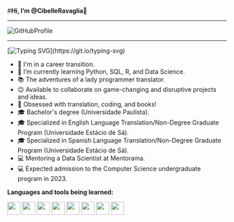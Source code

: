 #**Hi, I’m @CibelleRavaglia**👋

___

![GitHubProfile](https://user-images.githubusercontent.com/111368613/185630657-c2dc6e58-7ecb-4a0a-8794-2aaeb1f82cea.png)


___



[![Typing SVG](https://readme-typing-svg.herokuapp.com?font=Silkscreen&size=24&duration=5012&pause=1000&color=F7CD0C&width=440&height=55&lines=Loading...;Tradutora+programadora...;Upando+informa%C3%A7%C3%B5es...;Data+Science+em+forma%C3%A7%C3%A3o...;Python%2C+R...;Fazendo+Mentorama...)](https://git.io/typing-svg)


- 👀 I'm in a career transition.
- 🌱 I’m currently learning Python, SQL, R, and Data Science.
- 📚 The adventures of a lady programmer translator.
- 😉 Available to collaborate on game-changing and disruptive projects and ideas.
- 🤖 Obsessed with translation, coding, and books!
- 🎓 Bachelor's degree (Universidade Paulista).
- 🎓 Specialized in English Language Translation/Non-Degree Graduate Program (Universidade Estácio de Sá).
- 🎓 Specialized in Spanish Language Translation/Non-Degree Graduate Program (Universidade Estácio de Sá).
- 💻 Mentoring a Data Scientist at Mentorama.
- 💻 Expected admission to the Computer Science undergraduate program in 2023.


**Languages and tools being learned:**

<img src="https://cdn.jsdelivr.net/gh/devicons/devicon/icons/linux/linux-original.svg" width="30" height="30"/> <img src="https://cdn.jsdelivr.net/gh/devicons/devicon/icons/python/python-original.svg" width="30" height="30" /> <img src="https://cdn.jsdelivr.net/gh/devicons/devicon/icons/pycharm/pycharm-original.svg" width="30" height="30" />
<img src="https://cdn.jsdelivr.net/gh/devicons/devicon/icons/numpy/numpy-original.svg" width="30" height="30" />
<img src="https://cdn.jsdelivr.net/gh/devicons/devicon/icons/mysql/mysql-original.svg" width="30" height="30"/> 
<img src="https://cdn.jsdelivr.net/gh/devicons/devicon/icons/sqlite/sqlite-original.svg" width="30" height="30" />
<img src="https://cdn.jsdelivr.net/gh/devicons/devicon/icons/git/git-original.svg" width="30" height="30"/>
<img src="https://cdn.jsdelivr.net/gh/devicons/devicon/icons/github/github-original.svg" width= "30" height="30" />
          
          
          
          
          
          
          
          
          

